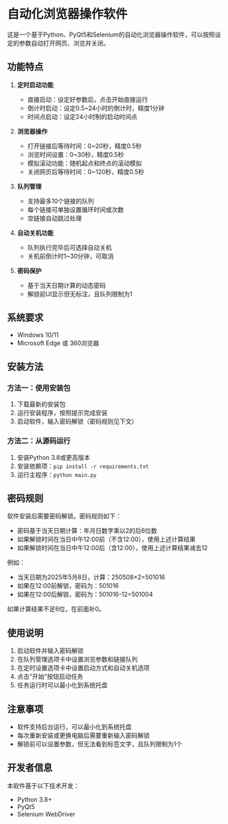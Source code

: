 # 自动化浏览器操作软件

这是一个基于Python、PyQt5和Selenium的自动化浏览器操作软件，可以按照设定的参数自动打开网页、浏览并关闭。

## 功能特点

1. **定时启动功能**
   - 直接启动：设定好参数后，点击开始直接运行
   - 倒计时启动：设定0.5~24小时的倒计时，精度1分钟
   - 时间点启动：设定24小时制的启动时间点

2. **浏览器操作**
   - 打开链接后等待时间：0~20秒，精度0.5秒
   - 浏览时间设置：0~30秒，精度0.5秒
   - 模拟滚动功能：随机起点和终点的滚动模拟
   - 关闭网页后等待时间：0~120秒，精度0.5秒

3. **队列管理**
   - 支持最多10个链接的队列
   - 每个链接可单独设置循环时间或次数
   - 空链接自动跳过处理

4. **自动关机功能**
   - 队列执行完毕后可选择自动关机
   - 关机前倒计时1~30分钟，可取消

5. **密码保护**
   - 基于当天日期计算的动态密码
   - 解锁前UI显示但无标注，且队列限制为1

## 系统要求

- Windows 10/11
- Microsoft Edge 或 360浏览器

## 安装方法

### 方法一：使用安装包

1. 下载最新的安装包
2. 运行安装程序，按照提示完成安装
3. 启动软件，输入密码解锁（密码规则见下文）

### 方法二：从源码运行

1. 安装Python 3.8或更高版本
2. 安装依赖项：`pip install -r requirements.txt`
3. 运行主程序：`python main.py`

## 密码规则

软件安装后需要密码解锁。密码规则如下：

- 密码基于当天日期计算：年月日数字乘以2的后6位数
- 如果解锁时间在当日中午12:00前（不含12:00），使用上述计算结果
- 如果解锁时间在当日中午12:00后（含12:00），使用上述计算结果减去12

例如：
- 当天日期为2025年5月8日，计算：250508×2=501016
- 如果在12:00前解锁，密码为：501016
- 如果在12:00后解锁，密码为：501016-12=501004

如果计算结果不足6位，在前面补0。

## 使用说明

1. 启动软件并输入密码解锁
2. 在队列管理选项卡中设置浏览参数和链接队列
3. 在定时设置选项卡中设置启动方式和自动关机选项
4. 点击"开始"按钮启动任务
5. 任务运行时可以最小化到系统托盘

## 注意事项

- 软件支持后台运行，可以最小化到系统托盘
- 每次重新安装或更换电脑后需要重新输入密码解锁
- 解锁前可以设置参数，但无法看到标签文字，且队列限制为1个

## 开发者信息

本软件基于以下技术开发：
- Python 3.8+
- PyQt5
- Selenium WebDriver
